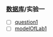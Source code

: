 ### [数据库](../../readme.md)/实验一

- [ ] [question1](./questions.md)
- [ ] [modelOfLab1](connection.md)